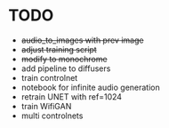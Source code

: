 # TODO
* ~~audio_to_images with prev image~~
* ~~adjust training script~~
* ~~modify to monochrome~~
* add pipeline to diffusers
* train controlnet
* notebook for infinite audio generation
* retrain UNET with ref=1024
* train WifiGAN
* multi controlnets
